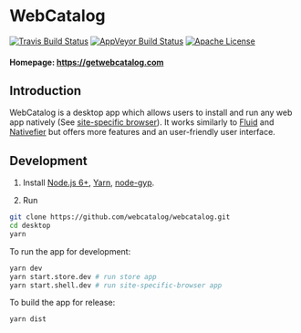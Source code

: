 # WebCatalog

[![Travis Build Status](https://travis-ci.org/webcatalog/webcatalog.svg?branch=master)](https://travis-ci.org/webcatalog/webcatalog)
[![AppVeyor Build Status](https://ci.appveyor.com/api/projects/status/github/webcatalog/webcatalog?branch=master&svg=true)](https://ci.appveyor.com/project/webcatalog/webcatalog/branch/master)
[![Apache License](http://img.shields.io/:license-apache-blue.svg)](https://github.com/webcatalog/webcatalog/blob/master/LICENSE)
#### Homepage: https://getwebcatalog.com

## Introduction
WebCatalog is a desktop app which allows users to install and run any web app natively (See [site-specific browser](https://en.wikipedia.org/wiki/Site-specific_browser)). It works similarly to [Fluid](http://fluidapp.com/) and [Nativefier](https://github.com/jiahaog/nativefier) but offers more features and an user-friendly user interface.

## Development
1. Install [Node.js 6+](https://nodejs.org), [Yarn](https://yarnpkg.com), [node-gyp](https://github.com/nodejs/node-gyp#installation).

2. Run
```bash
git clone https://github.com/webcatalog/webcatalog.git
cd desktop
yarn
```

To run the app for development:
```bash
yarn dev
yarn start.store.dev # run store app
yarn start.shell.dev # run site-specific-browser app
```

To build the app for release:
```bash
yarn dist
```
